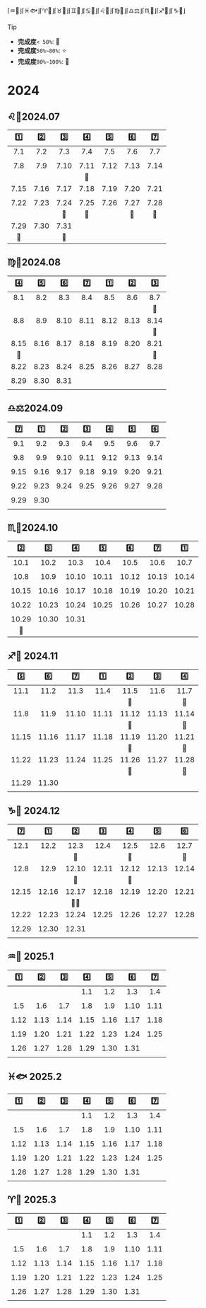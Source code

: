 

⌈♒🏺⌋⌈♓🐟⌋⌈♈🐏⌋⌈♉🐂⌋⌈♊👬⌋⌈♋🦀⌋⌈♌🦁⌋⌈♍👧⌋⌈♎⚖️⌋⌈♏🦂⌋⌈♐🏹⌋⌈♑🐐⌋
> [!TIP]
> - **完成度**`< 50%`: 🌠
> - **完成度**`50%~80%`: :star:
> - **完成度**`80%~100%`: 🌟

# 2024

## ♌🦁2024.07

|  1️⃣   |  2️⃣   |  3️⃣   |  4️⃣   |  5️⃣   |  6️⃣   |  7️⃣   |
| :--: | :--: | :--: | :--: | :--: | :--: | :--: |
| 7.1  | 7.2  | 7.3  | 7.4  | 7.5  | 7.6  | 7.7  |
|      |      |      |      |      |      |      |
| 7.8  | 7.9  | 7.10 | 7.11 | 7.12 | 7.13 | 7.14 |
|      |      |      |  🌟   |      |      |      |
| 7.15 | 7.16 | 7.17 | 7.18 | 7.19 | 7.20 | 7.21 |
|      |      |      |      |      |      |      |
| 7.22 | 7.23 | 7.24 | 7.25 | 7.26 | 7.27 | 7.28 |
|      |      |  🌟  |  🌟  |      |  🌟  |  🌟  |
| 7.29 | 7.30 | 7.31 |      |      |      |      |
|  🌟    |      |   🌟   |      |      |      |      |

## ♍👧2024.08
|  4️⃣   |  5️⃣   |  6️⃣   |  7️⃣  |  1️⃣   |  2️⃣   |  3️⃣   |
| :--: | :--: | :--: | :--: | :--: | :--: | :--: |
| 8.1  | 8.2  | 8.3  | 8.4  | 8.5  | 8.6  | 8.7  |
|      |      |      |      |      |      |  🌟    |
| 8.8  | 8.9  | 8.10 | 8.11 | 8.12 | 8.13 | 8.14 |
|      |      |      |    |      |      | 🌟 |
| 8.15 | 8.16 | 8.17 | 8.18 | 8.19 | 8.20 | 8.21 |
| 🌟 |      |      |      |      |      |    🌟  |
| 8.22 | 8.23 | 8.24 | 8.25 | 8.26 | 8.27 | 8.28 |
|      |      |    |    |      |    |    |
| 8.29 | 8.30 | 8.31 |      |      |      |      |
|      |      |      |      |      |      |      |

## ♎⚖️2024.09
|  7️⃣   |  1️⃣   |  2️⃣   | 3️⃣   |  4️⃣   |   5️⃣  |   6️⃣  |
| :--: | :--: | :--: | :--: | :--: | :--: | :--: |
| 9.1  | 9.2  | 9.3  | 9.4  | 9.5  | 9.6  | 9.7  |
|      |      |      |      |      |      |      |
| 9.8  | 9.9  | 9.10 | 9.11 | 9.12 | 9.13 | 9.14 |
|      |      |      |    |      |      |  |
| 9.15 | 9.16 | 9.17 | 9.18 | 9.19 | 9.20 | 9.21 |
|  |      |      |      |      |      |      |
| 9.22 | 9.23 | 9.24 | 9.25 | 9.26 | 9.27 | 9.28 |
|      |      |    |    |      |    |    |
| 9.29 | 9.30 |  |      |      |      |      |
|      |      |      |      |      |      |      |

## ♏🦂2024.10
|  2️⃣   |  3️⃣   |  4️⃣   | 5️⃣  |  6️⃣   | 7️⃣    |  1️⃣ |
| :--: | :--: | :--: | :--: | :--: | :--: | :--: |
| 10.1  | 10.2  | 10.3  | 10.4  | 10.5  | 10.6  | 10.7  |
|      |      |      |      |      |      |      |
| 10.8  | 10.9  | 10.10 | 10.11 | 10.12 | 10.13 | 10.14 |
|      |      |      |    |      |      |  |
| 10.15 | 10.16 | 10.17 | 10.18 | 10.19 | 10.20 | 10.21 |
|  |      |      |      |      |      |      |
| 10.22 | 10.23 | 10.24 | 10.25 | 10.26 | 10.27 | 10.28 |
|      |      |    |    |      |    |    |
| 10.29 | 10.30 | 10.31 |      |      |      |      |
| 🌟 |      |      |      |      |      |      |





## ♐🏹 2024.11



|   5️⃣   |   6️⃣   |   7️⃣   |   1️⃣   |   2️⃣   |   3️⃣   |   4️⃣   |
| :---: | :---: | :---: | :---: | :---: | :---: | :---: |
| 11.1  | 11.2  | 11.3  | 11.4  | 11.5  | 11.6  | 11.7  |
|       |       |       |       |   🌟   |       |   🌟   |
| 11.8  | 11.9  | 11.10 | 11.11 | 11.12 | 11.13 | 11.14 |
|       |       |       |       |   🌟   |       |   🌟   |
| 11.15 | 11.16 | 11.17 | 11.18 | 11.19 | 11.20 | 11.21 |
|       |       |       |       |   🌟   |       |   🌟    |
| 11.22 | 11.23 | 11.24 | 11.25 | 11.26 | 11.27 | 11.28 |
|       |       |       |       |   🌟    |       |  🌟     |
| 11.29 | 11.30 |       |       |       |       |       |
|       |       |       |       |       |       |       |

## ♑🐐 2024.12



|   7️⃣   |   1️⃣   |   2️⃣   |  3️⃣    |  4️⃣    |  5️⃣    |   6️⃣   |
| :---: | :---: | :---: | :---: | :---: | :---: | :---: |
| 12.1  | 12.2  | 12.3  | 12.4  | 12.5  | 12.6  | 12.7  |
|      |       |    🌟   |       |   🌟   |       |   🌟   |
| 12.8  | 12.9  | 12.10 | 12.11 | 12.12 | 12.13 | 12.14 |
|      |       |    🌟   |       |    🌟  |       |      |
| 12.15 | 12.16 | 12.17 | 12.18 | 12.19 | 12.20 | 12.21 |
|      |       |    🌟🌟   |       |      |       |       |
| 12.22 | 12.23 | 12.24 | 12.25 | 12.26 | 12.27 | 12.28 |
|      |       |       |       |       |       |       |
| 12.29 | 12.30 |  12.31     |       |       |       |       |
|       |       |       |       |       |       |       |

## ♒🏺 2025.1

|   1️⃣   |   2️⃣   |   3️⃣   |   4️⃣   |   5️⃣   |   6️⃣   |   7️⃣   |
| :---: | :---: | :---: | :---: | :---: | :---: | :---: |
|       |       |       | 1.1   | 1.2   | 1.3   | 1.4   |
|       |       |       |       |       |       |       |
| 1.5   | 1.6   | 1.7   | 1.8   | 1.9   | 1.10  | 1.11  |
|       |       |       |       |       |       |       |
| 1.12  | 1.13  | 1.14  | 1.15  | 1.16  | 1.17  | 1.18  |
|       |       |       |       |       |       |       |
| 1.19  | 1.20  | 1.21  | 1.22  | 1.23  | 1.24  | 1.25  |
|       |       |       |       |       |       |       |
| 1.26  | 1.27  | 1.28  | 1.29  | 1.30  | 1.31  |       |
|       |       |       |       |       |       |       |


## ♓🐟 2025.2

|   1️⃣   |   2️⃣   |   3️⃣   |   4️⃣   |   5️⃣   |   6️⃣   |   7️⃣   |
| :---: | :---: | :---: | :---: | :---: | :---: | :---: |
|       |       |       | 1.1   | 1.2   | 1.3   | 1.4   |
|       |       |       |       |       |       |       |
| 1.5   | 1.6   | 1.7   | 1.8   | 1.9   | 1.10  | 1.11  |
|       |       |       |       |       |       |       |
| 1.12  | 1.13  | 1.14  | 1.15  | 1.16  | 1.17  | 1.18  |
|       |       |       |       |       |       |       |
| 1.19  | 1.20  | 1.21  | 1.22  | 1.23  | 1.24  | 1.25  |
|       |       |       |       |       |       |       |
| 1.26  | 1.27  | 1.28  | 1.29  | 1.30  | 1.31  |       |
|       |       |       |       |       |       |       |


## ♈🐏 2025.3

|   1️⃣   |   2️⃣   |   3️⃣   |   4️⃣   |   5️⃣   |   6️⃣   |   7️⃣   |
| :---: | :---: | :---: | :---: | :---: | :---: | :---: |
|       |       |       | 1.1   | 1.2   | 1.3   | 1.4   |
|       |       |       |       |       |       |       |
| 1.5   | 1.6   | 1.7   | 1.8   | 1.9   | 1.10  | 1.11  |
|       |       |       |       |       |       |       |
| 1.12  | 1.13  | 1.14  | 1.15  | 1.16  | 1.17  | 1.18  |
|       |       |       |       |       |       |       |
| 1.19  | 1.20  | 1.21  | 1.22  | 1.23  | 1.24  | 1.25  |
|       |       |       |       |       |       |       |
| 1.26  | 1.27  | 1.28  | 1.29  | 1.30  | 1.31  |       |
|       |       |       |       |       |       |       |